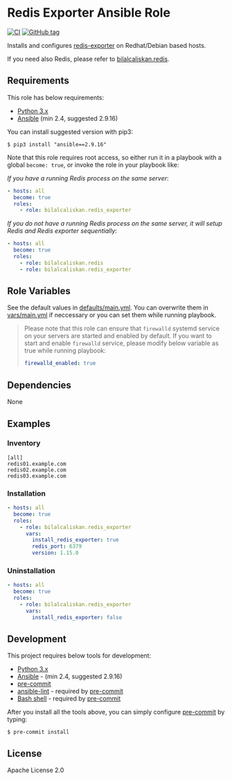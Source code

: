 # Redis Exporter Ansible Role
[![CI](https://github.com/bilalcaliskan/redis_exporter-ansible-role/workflows/CI/badge.svg?event=push)](https://github.com/bilalcaliskan/redis_exporter-ansible-role/actions?query=workflow%3ACI)
[![GitHub tag](https://img.shields.io/github/tag/bilalcaliskan/node_exporter-ansible-role.svg)](https://GitHub.com/bilalcaliskan/node_exporter-ansible-role/tags/)

Installs and configures [redis-exporter](https://github.com/oliver006/redis_exporter) on Redhat/Debian based hosts.

If you need also Redis, please refer to [bilalcaliskan.redis](https://github.com/bilalcaliskan/redis-ansible-role).

## Requirements
This role has below requirements:
- [Python 3.x](https://www.python.org/downloads/)
- [Ansible](https://docs.ansible.com/) (min 2.4, suggested 2.9.16)

You can install suggested version with pip3:
```
$ pip3 install "ansible==2.9.16"
```

Note that this role requires root access, so either run it in a playbook with a global `become: true`, or invoke the role in your playbook like:

*If you have a running Redis process on the same server*:
```yaml
- hosts: all
  become: true
  roles:
    - role: bilalcaliskan.redis_exporter
```

*If you do not have a running Redis process on the same server, it will setup Redis and Redis exporter sequentially*:
```yaml
- hosts: all
  become: true
  roles:
    - role: bilalcaliskan.redis
    - role: bilalcaliskan.redis_exporter
```

## Role Variables
See the default values in [defaults/main.yml](defaults/main.yml). You can overwrite them in [vars/main.yml](vars/main.yml) if neccessary or you can set them while running playbook.

> Please note that this role can ensure that `firewalld` systemd service on your servers are started and enabled by default. If you want to start and enable `firewalld` service, please modify below variable as true while running playbook:
> ```yaml
> firewalld_enabled: true
> ```

## Dependencies

None

## Examples
### Inventory

```
[all]
redis01.example.com
redis02.example.com
redis03.example.com
```

### Installation

```yaml
- hosts: all
  become: true
  roles:
    - role: bilalcaliskan.redis_exporter
      vars:
        install_redis_exporter: true
        redis_port: 6379
        version: 1.15.0
```

### Uninstallation

```yaml
- hosts: all
  become: true
  roles:
    - role: bilalcaliskan.redis_exporter
      vars:
        install_redis_exporter: false
```

## Development
This project requires below tools for development:
- [Python 3.x](https://www.python.org/downloads/)
- [Ansible](https://docs.ansible.com/ansible/latest/installation_guide/intro_installation.html) - (min 2.4, suggested 2.9.16)
- [pre-commit](https://pre-commit.com/)
- [ansible-lint](https://ansible-lint.readthedocs.io/en/latest/installing.html#using-pip-or-pipx) - required by [pre-commit](https://pre-commit.com/)
- [Bash shell](https://www.gnu.org/software/bash/) - required by [pre-commit](https://pre-commit.com/)

After you install all the tools above, you can simply configure [pre-commit](https://pre-commit.com/) by typing:
```shell
$ pre-commit install
```
## License
Apache License 2.0
